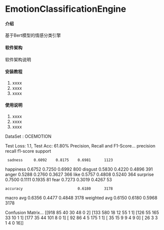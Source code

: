 # EmotionClassificationEngine

#### 介绍
基于Bert模型的情感分类引擎

#### 软件架构
软件架构说明


#### 安装教程

1.  xxxx
2.  xxxx
3.  xxxx

#### 使用说明

1.  xxxx
2.  xxxx
3.  xxxx

DataSet : OCEMOTION

Test Loss:   1.1,  Test Acc: 61.80%
Precision, Recall and F1-Score...
              precision    recall  f1-score   support

     sadness     0.6092    0.8175    0.6981      1123
   happiness     0.6752    0.7250    0.6992       800
     disgust     0.5830    0.4220    0.4896       391
       anger     0.5288    0.2760    0.3627       366
        like     0.5757    0.4808    0.5240       364
    surprise     0.7500    0.1111    0.1935        81
        fear     0.7273    0.3019    0.4267        53

    accuracy                         0.6180      3178
   macro avg     0.6356    0.4477    0.4848      3178
weighted avg     0.6150    0.6180    0.5968      3178

Confusion Matrix...
[[918  85  40  30  48   0   2]
 [133 580  18  12  55   1   1]
 [126  55 165  33  10   1   1]
 [177  35  44 101   8   0   1]
 [ 92  86   4   5 175   1   1]
 [ 35  15   9   9   4   9   0]
 [ 26   3   3   1   4   0  16]]



